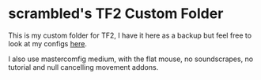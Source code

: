 # scrambled's TF2 Custom Folder
This is my custom folder for TF2, I have it here as a backup but feel free to look at my configs [here](/cfgxhair/cfg/user).

I also use mastercomfig medium, with the flat mouse, no soundscrapes, no tutorial and null cancelling movement addons.
